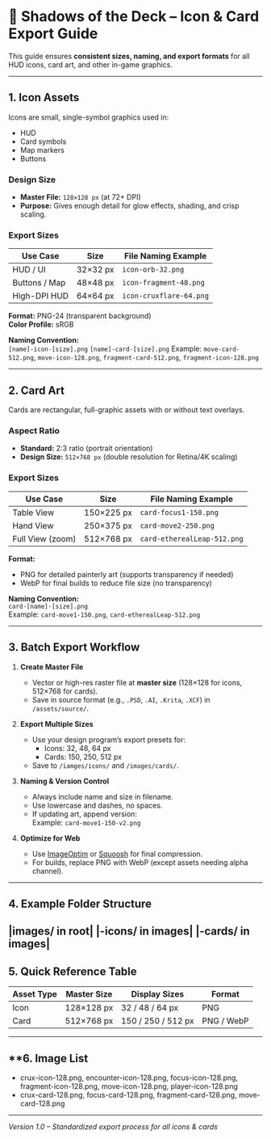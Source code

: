 # 🎨 Shadows of the Deck – Icon & Card Export Guide

This guide ensures **consistent sizes, naming, and export formats** for all HUD icons, card art, and other in-game graphics.

---

## **1. Icon Assets**
Icons are small, single-symbol graphics used in:
- HUD
- Card symbols
- Map markers
- Buttons

### **Design Size**
- **Master File:** `128×128 px` (at 72+ DPI)
- **Purpose:** Gives enough detail for glow effects, shading, and crisp scaling.

### **Export Sizes**
| Use Case | Size | File Naming Example |
|----------|------|---------------------|
| HUD / UI | 32×32 px | `icon-orb-32.png` |
| Buttons / Map | 48×48 px | `icon-fragment-48.png` |
| High-DPI HUD | 64×64 px | `icon-cruxflare-64.png` |

**Format:** PNG-24 (transparent background)  
**Color Profile:** sRGB

**Naming Convention:**  
`[name]-icon-[size].png`
`[name]-card-[size].png`
Example: `move-card-512.png`, `move-icon-128.png`, `fragment-card-512.png`, `fragment-icon-128.png`


---

## **2. Card Art**
Cards are rectangular, full-graphic assets with or without text overlays.

### **Aspect Ratio**
- **Standard:** 2:3 ratio (portrait orientation)
- **Design Size:** `512×768 px` (double resolution for Retina/4K scaling)

### **Export Sizes**
| Use Case | Size | File Naming Example |
|----------|------|---------------------|
| Table View | 150×225 px | `card-focus1-150.png` |
| Hand View | 250×375 px | `card-move2-250.png` |
| Full View (zoom) | 512×768 px | `card-etherealLeap-512.png` |

**Format:**  
- PNG for detailed painterly art (supports transparency if needed)
- WebP for final builds to reduce file size (no transparency)

**Naming Convention:**  
`card-[name]-[size].png`  
Example: `card-move1-150.png`, `card-etherealLeap-512.png`

---

## **3. Batch Export Workflow**
1. **Create Master File**  
   - Vector or high-res raster file at **master size** (128×128 for icons, 512×768 for cards).
   - Save in source format (e.g., `.PSD`, `.AI`, `.Krita`, `.XCF`) in `/assets/source/`.

2. **Export Multiple Sizes**  
   - Use your design program’s export presets for:
     - Icons: 32, 48, 64 px
     - Cards: 150, 250, 512 px
   - Save to `/iamges/icons/` and `/images/cards/`.

3. **Naming & Version Control**  
   - Always include name and size in filename.
   - Use lowercase and dashes, no spaces.
   - If updating art, append version:  
     Example: `card-move1-150-v2.png`

4. **Optimize for Web**  
   - Use [ImageOptim](https://imageoptim.com/) or [Squoosh](https://squoosh.app/) for final compression.
   - For builds, replace PNG with WebP (except assets needing alpha channel).

---

## **4. Example Folder Structure**

|images/ in root|
   |-icons/ in images|
   |-cards/ in images|
---

## **5. Quick Reference Table**

| Asset Type | Master Size | Display Sizes | Format |
|------------|-------------|---------------|--------|
| Icon | 128×128 px | 32 / 48 / 64 px | PNG |
| Card | 512×768 px | 150 / 250 / 512 px | PNG / WebP |

---

## **6. **Image List**  
   - crux-icon-128.png, encounter-icon-128.png, focus-icon-128.png, fragment-icon-128.png, move-icon-128.png, player-icon-128.png
   - crux-card-128.png, focus-card-128.png, fragment-card-128.png, move-card-128.png

---

*Version 1.0 – Standardized export process for all icons & cards*
